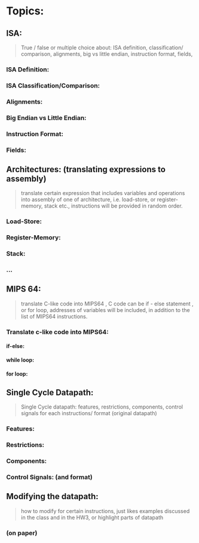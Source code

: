 # Topics:

##  ISA:

> True / false or multiple choice about: ISA definition, classification/ comparison, alignments, big vs little endian, instruction format, fields,

###     ISA Definition:
###     ISA Classification/Comparison:
###     Alignments:
###     Big Endian vs Little Endian:
###     Instruction Format:
###     Fields:

##  Architectures: (translating expressions to assembly)

> translate certain expression that includes variables and operations into assembly of one of
architecture, i.e. load-store, or register-memory, stack etc., instructions will be provided in random order.

###     Load-Store:
###     Register-Memory:
###     Stack:
###     ...

##  MIPS 64:

> translate C-like code into MIPS64 , C code can be if - else statement , or for loop, addresses of variables
will be included, in addition to the list of MIPS64 instructions.

###     Translate c-like code into MIPS64:
####        if-else:
####        while loop:
####        for loop:

##  Single Cycle Datapath:

> Single Cycle datapath: features, restrictions, components, control signals for each instructions/ format
(original datapath)

###     Features:
###     Restrictions:
###     Components:
###     Control Signals: (and format)

##  Modifying the datapath:

> how to modify for certain instructions, just likes examples discussed in the class and in the HW3, or
highlight parts of datapath

###     (on paper)
